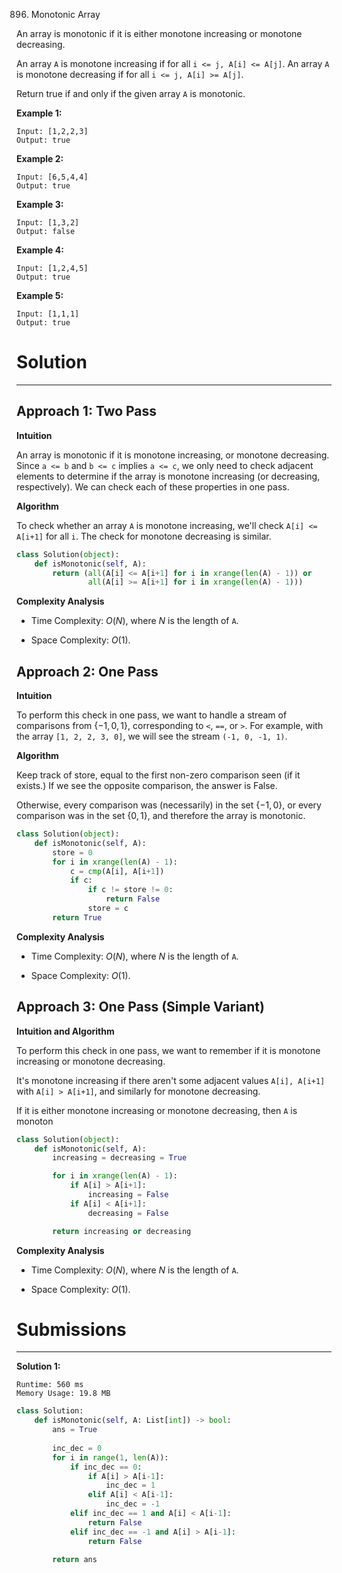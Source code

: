 896. Monotonic Array

An array is monotonic if it is either monotone increasing or monotone decreasing.

An array `A` is monotone increasing if for all `i <= j, A[i] <= A[j]`.  An array `A` is monotone decreasing if for all `i <= j, A[i] >= A[j]`.

Return true if and only if the given array `A` is monotonic.

 

**Example 1:**
```
Input: [1,2,2,3]
Output: true
```

**Example 2:**
```
Input: [6,5,4,4]
Output: true
```

**Example 3:**
```
Input: [1,3,2]
Output: false
```

**Example 4:**
```
Input: [1,2,4,5]
Output: true
```

**Example 5:**
```
Input: [1,1,1]
Output: true
```

# Solution
---
## Approach 1: Two Pass
**Intuition**

An array is monotonic if it is monotone increasing, or monotone decreasing. Since `a <= b` and `b <= c` implies `a <= c`, we only need to check adjacent elements to determine if the array is monotone increasing (or decreasing, respectively). We can check each of these properties in one pass.

**Algorithm**

To check whether an array `A` is monotone increasing, we'll check `A[i] <= A[i+1]` for all `i`. The check for monotone decreasing is similar.

```python
class Solution(object):
    def isMonotonic(self, A):
        return (all(A[i] <= A[i+1] for i in xrange(len(A) - 1)) or
                all(A[i] >= A[i+1] for i in xrange(len(A) - 1)))
```

**Complexity Analysis**

* Time Complexity: $O(N)$, where $N$ is the length of `A`.

* Space Complexity: $O(1)$.

## Approach 2: One Pass
**Intuition**

To perform this check in one pass, we want to handle a stream of comparisons from $\{-1, 0, 1\}$, corresponding to `<`, `==`, or `>`. For example, with the array `[1, 2, 2, 3, 0]`, we will see the stream `(-1, 0, -1, 1)`.

**Algorithm**

Keep track of store, equal to the first non-zero comparison seen (if it exists.) If we see the opposite comparison, the answer is False.

Otherwise, every comparison was (necessarily) in the set $\{-1, 0\}$, or every comparison was in the set $\{0, 1\}$, and therefore the array is monotonic.

```python
class Solution(object):
    def isMonotonic(self, A):
        store = 0
        for i in xrange(len(A) - 1):
            c = cmp(A[i], A[i+1])
            if c:
                if c != store != 0:
                    return False
                store = c
        return True
```

**Complexity Analysis**

* Time Complexity: $O(N)$, where $N$ is the length of `A`.

* Space Complexity: $O(1)$.

## Approach 3: One Pass (Simple Variant)
**Intuition and Algorithm**

To perform this check in one pass, we want to remember if it is monotone increasing or monotone decreasing.

It's monotone increasing if there aren't some adjacent values `A[i], A[i+1]` with `A[i] > A[i+1]`, and similarly for monotone decreasing.

If it is either monotone increasing or monotone decreasing, then `A` is monoton

```python
class Solution(object):
    def isMonotonic(self, A):
        increasing = decreasing = True

        for i in xrange(len(A) - 1):
            if A[i] > A[i+1]:
                increasing = False
            if A[i] < A[i+1]:
                decreasing = False

        return increasing or decreasing
```

**Complexity Analysis**

* Time Complexity: $O(N)$, where $N$ is the length of `A`.

* Space Complexity: $O(1)$.

# Submissions
---
**Solution 1:**
```
Runtime: 560 ms
Memory Usage: 19.8 MB
```
```python
class Solution:
    def isMonotonic(self, A: List[int]) -> bool:
        ans = True
        
        inc_dec = 0
        for i in range(1, len(A)):
            if inc_dec == 0:
                if A[i] > A[i-1]:
                    inc_dec = 1
                elif A[i] < A[i-1]:
                    inc_dec = -1
            elif inc_dec == 1 and A[i] < A[i-1]:
                return False
            elif inc_dec == -1 and A[i] > A[i-1]:
                return False
            
        return ans
```